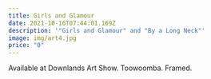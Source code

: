 ```yaml
---
title: Girls and Glamour
date: 2021-10-16T07:44:01.169Z
description: '"Girls and Glamour" and "By a Long Neck"'
image: img/art4.jpg
price: "0"
---
```

Available at Downlands Art Show. Toowoomba.
Framed.
